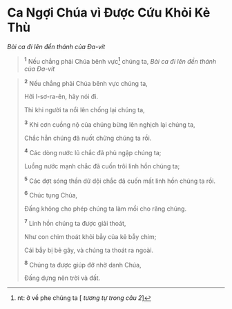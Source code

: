 # Ca Ngợi Chúa vì Ðược Cứu Khỏi Kẻ Thù
*Bài ca đi lên đền thánh của Ða-vít*

> <sup><b>1</b></sup> Nếu chẳng phải Chúa bênh vực[^1-2dfebab3-c577-427b-b7de-87b2bba1e9d8] chúng ta,
> *Bài ca đi lên đền thánh của Ða-vít*

> <sup><b>2</b></sup> Nếu chẳng phải Chúa bênh vực chúng ta,
> 
> Hỡi I-sơ-ra-ên, hãy nói đi.
> 
> Thì khi người ta nổi lên chống lại chúng ta,
> 
> <sup><b>3</b></sup> Khi cơn cuồng nộ của chúng bừng lên nghịch lại chúng ta,
> 
> Chắc hẳn chúng đã nuốt chửng chúng ta rồi.
> 
> <sup><b>4</b></sup> Các dòng nước lũ chắc đã phủ ngập chúng ta;
> 
> Luồng nước mạnh chắc đã cuốn trôi linh hồn chúng ta;
> 
> <sup><b>5</b></sup> Các đợt sóng thần dữ dội chắc đã cuốn mất linh hồn chúng ta rồi.
>
> <sup><b>6</b></sup> Chúc tụng Chúa,
> 
> Ðấng không cho phép chúng ta làm mồi cho răng chúng.
> 
> <sup><b>7</b></sup> Linh hồn chúng ta được giải thoát,
> 
> Như con chim thoát khỏi bẫy của kẻ bẫy chim;
> 
> Cái bẫy bị bẻ gãy, và chúng ta thoát ra ngoài.
> 
> <sup><b>8</b></sup> Chúng ta được giúp đỡ nhờ danh Chúa,
> 
> Ðấng dựng nên trời và đất.

[^1-2dfebab3-c577-427b-b7de-87b2bba1e9d8]: nt: ở về phe chúng ta \[ *tương tự trong câu 2*]